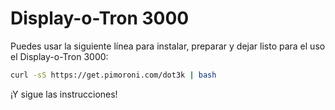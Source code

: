 <!--
---
name: Display-o-Tron 3000
class: board
type: lcd
formfactor: Otro
manufacturer: Pimoroni
description: Un LCD de 3 líneas con luz RGB de fondo y un joystick
url: https://shop.pimoroni.com/products/displayotron-3000
github: https://github.com/pimoroni/dot3k
buy: https://shop.pimoroni.com/products/displayotron-3000
image: 'display-o-tron.png'
pincount: 26
eeprom: no
power:
  '2':
  '17':
ground:
  '6':
pin:
  '3':
    mode: i2c
  '5':
    mode: i2c
  '7':
    name: Botón del Joystick
    mode: entrada
    active: bajo (apagado)
  '11':
    name: Joystick Izquierda
    mode: entrada
    active: bajo (apagado)
  '13':
    name: Joystick Arriba
    mode: entrada
    active: bajo (apagado)
  '15':
    name: Joystick Derecha
    mode: entrada
    active: bajo (apagado)
  '19':
    mode: spi
  '21':
    name: Joystick Abajo
    mode: entrada
    active: bajo (apagado)
  '22':
    name: LCD CMD/DATA
    mode: salida
    active: alto (encendido)
  '23':
    mode: spi
-->
# Display-o-Tron 3000

Puedes usar la siguiente línea para instalar, preparar y dejar listo para el uso el Display-o-Tron 3000:

```bash
curl -sS https://get.pimoroni.com/dot3k | bash
```

¡Y sigue las instrucciones!
